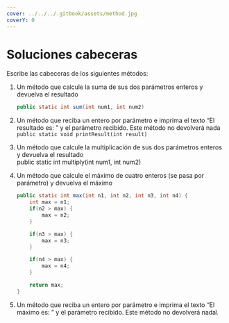 ```yaml
---
cover: ../../../.gitbook/assets/method.jpg
coverY: 0
---
```


# Soluciones cabeceras

Escribe las cabeceras de los siguientes métodos:

1.  Un método que calcule la suma de sus dos parámetros enteros y devuelva el resultado

    ```java
    public static int sum(int num1, int num2)
    ```
2. Un método que reciba un entero por parámetro e imprima el texto “El resultado es: ” y el parámetro recibido. Este método no devolverá nada\
   `public static void printResult(int result)`
3. Un método que calcule la multiplicación de sus dos parámetros enteros y devuelva el resultado\
   public static int multiply(int num1, int num2)
4.  Un método que calcule el máximo de cuatro enteros (se pasa por parámetro) y devuelva el máximo

    ```java
    public static int max(int n1, int n2, int n3, int n4) {
        int max = n1;
        if(n2 > max) {
            max = n2;
        }

        if(n3 > max) {
            max = n3;
        }

        if(n4 > max) {
            max = n4;
        }

        return max;
    }
    ```
5. Un método que reciba un entero por parámetro e imprima el texto “El máximo es: ” y el parámetro recibido. Este método no devolverá nada\
